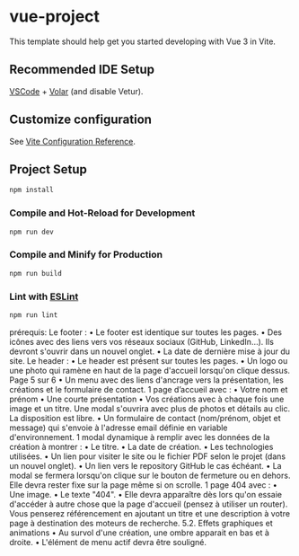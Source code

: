 # vue-project

This template should help get you started developing with Vue 3 in Vite.

## Recommended IDE Setup

[VSCode](https://code.visualstudio.com/) + [Volar](https://marketplace.visualstudio.com/items?itemName=Vue.volar) (and disable Vetur).

## Customize configuration

See [Vite Configuration Reference](https://vitejs.dev/config/).

## Project Setup

```sh
npm install
```

### Compile and Hot-Reload for Development

```sh
npm run dev
```

### Compile and Minify for Production

```sh
npm run build
```

### Lint with [ESLint](https://eslint.org/)

```sh
npm run lint
```


prérequis:
Le footer :
• Le footer est identique sur toutes les pages.
• Des icônes avec des liens vers vos réseaux sociaux (GitHub, LinkedIn…). Ils devront
s'ouvrir dans un nouvel onglet.
• La date de dernière mise à jour du site.
Le header :
• Le header est présent sur toutes les pages.
• Un logo ou une photo qui ramène en haut de la page d'accueil lorsqu'on clique dessus.
Page 5 sur 6
• Un menu avec des liens d'ancrage vers la présentation, les créations et le formulaire de
contact.
1 page d’accueil avec :
• Votre nom et prénom
• Une courte présentation
• Vos créations avec à chaque fois une image et un titre. Une modal s'ouvrira avec plus
de photos et détails au clic. La disposition est libre.
• Un formulaire de contact (nom/prénom, objet et message) qui s'envoie à l'adresse email définie en variable d'environnement.
1 modal dynamique à remplir avec les données de la création à montrer :
• Le titre.
• La date de création.
• Les technologies utilisées.
• Un lien pour visiter le site ou le fichier PDF selon le projet (dans un nouvel onglet).
• Un lien vers le repository GitHub le cas échéant.
• La modal se fermera lorsqu'on clique sur le bouton de fermeture ou en dehors. Elle
devra rester fixe sur la page même si on scrolle.
1 page 404 avec :
• Une image.
• Le texte "404".
• Elle devra apparaître dès lors qu'on essaie d'accéder à autre chose que la page d'accueil
(pensez à utiliser un router).
Vous penserez référencement en ajoutant un titre et une description à votre page à destination
des moteurs de recherche.
5.2. Effets graphiques et animations
• Au survol d'une création, une ombre apparait en bas et à droite.
• L'élément de menu actif devra être souligné.

